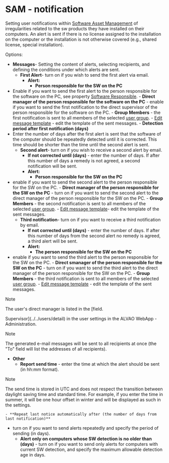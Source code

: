 # SAM - notification
 
Setting user notifications within [Software Asset Management](../../../../../itil/sam) of irregularities related to the sw products they have installed on their computers. An alert is sent if there is no license assigned to the installation on the computer or the installation is not otherwise covered (e.g., shared license, special installation).
 
Options:

- **Messages**-
 Setting the content of alerts, selecting recipients, and defining the conditions under which alerts are sent.
    - **First Alert**- turn on if you wish to send the first alert via email.
        - **Alert:**
            - **Person responsible for the SW on the PC**
 - Enable if you want to send the first alert to the person responsible for the software on the PC, see property [Software Responsible](../../../../../alvao-asset-management/software-management/software-regular-auditing).
            - **Direct manager of the person responsible for the software on the PC** - enable if you want to send the first notification to the direct supervisor of the person responsible for the software on the PC.
            - **Group Members** - the first notification is sent to all members of the selected [user group](../../users/detail/membership).
        - [Edit message template](sam-alerting-message-template) - edit the template of the sent messages.
        - **Detection period after first notification (days)**
 - Enter the number of days after the first alert is sent that the software of the computer should be repeatedly detected until it is corrected. This time should be shorter than the time until the second alert is sent.
    - **Second alert**- turn on if you wish to receive a second alert by email.
        - **If not corrected until (days)** -
 enter the number of days. If after this number of days a remedy is not agreed, a second notification will be sent.
        - **Alert:**
            - **Person responsible for the SW on the PC**
 - enable if you want to send the second alert to the person responsible for the SW on the PC.
            - **Direct manager of the person responsible for the SW on the PC** - turn on if you want to send the second alert to the direct manager of the person responsible for the SW on the PC.
            - **Group Members** - the second notification is sent to all members of the selected [user group](../../users/detail/membership).
        - [Edit message template](sam-alerting-message-template)- edit the template of the sent messages.
    - **Third notification**- turn on if you want to receive a third notification by email.
        - **If not corrected until (days)** -
 enter the number of days. If after this number of days from the second alert no remedy is agreed, a third alert will be sent.
        - **Alert:**
            - **The person responsible for the SW on the PC**
 - enable if you want to send the third alert to the person responsible for the SW on the PC.
            - **Direct smanager of the person responsible for the SW on the PC** - turn on if you want to send the third alert to the direct manager of the person responsible for the SW on the PC.
            - **Group Members** - the third notification is sent to all members of the selected [user group](../../users/detail/membership).
        - [Edit message template](sam-alerting-message-template) - edit the template of the sent messages.

> [!NOTE]
> The user's direct manager is listed in the [field.

  Supervisor](../../users/detail) in the user settings in the ALVAO WebApp - Administration. 

> [!NOTE]
> The generated e-mail messages will be sent to all recipients at once (the "To" field will list the addresses of all recipients).

- **Other**
    - **Report send time** - enter the time at which the alert should be sent (in hh:mm format).

> [!NOTE]
> The send time is stored in UTC and does not respect the transition between daylight saving time and standard time. For example, if you enter the time in summer, it will be one hour offset in winter and will be displayed as such in the settings.

    - **Repeat last notice automatically after (the number of days from last notification)**
 - turn on if you want to send alerts repeatedly and specify the period of sending (in days).
    - **Alert only on computers whose SW detection is no older than (days)** - turn on if you want to send only alerts for computers with current SW detection, and specify the maximum allowable detection age in days.
